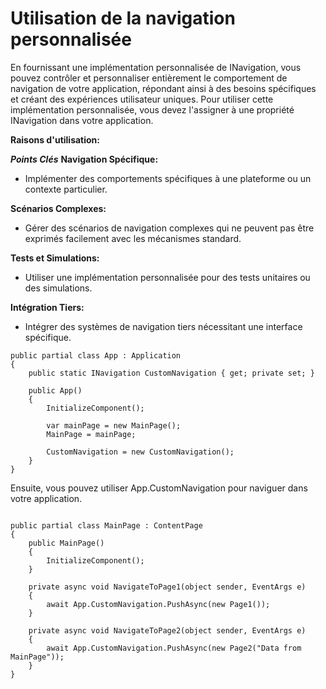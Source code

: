 # Utilisation de la navigation personnalisée

En fournissant une implémentation personnalisée de INavigation, vous pouvez contrôler et personnaliser entièrement le comportement de navigation de votre application, répondant ainsi à des besoins spécifiques et créant des expériences utilisateur uniques.
Pour utiliser cette implémentation personnalisée, vous devez l'assigner à une propriété INavigation dans votre application.

**Raisons d'utilisation:**

***Points Clés***
**Navigation Spécifique:**

- Implémenter des comportements spécifiques à une plateforme ou un contexte particulier.

**Scénarios Complexes:**

- Gérer des scénarios de navigation complexes qui ne peuvent pas être exprimés facilement avec les mécanismes standard.

**Tests et Simulations:**

- Utiliser une implémentation personnalisée pour des tests unitaires ou des simulations.

**Intégration Tiers:**

- Intégrer des systèmes de navigation tiers nécessitant une interface spécifique.


``` CSharp 
public partial class App : Application
{
    public static INavigation CustomNavigation { get; private set; }

    public App()
    {
        InitializeComponent();

        var mainPage = new MainPage();
        MainPage = mainPage;

        CustomNavigation = new CustomNavigation();
    }
}

```

Ensuite, vous pouvez utiliser App.CustomNavigation pour naviguer dans votre application.

``` CSharp

public partial class MainPage : ContentPage
{
    public MainPage()
    {
        InitializeComponent();
    }

    private async void NavigateToPage1(object sender, EventArgs e)
    {
        await App.CustomNavigation.PushAsync(new Page1());
    }

    private async void NavigateToPage2(object sender, EventArgs e)
    {
        await App.CustomNavigation.PushAsync(new Page2("Data from MainPage"));
    }
}
```


